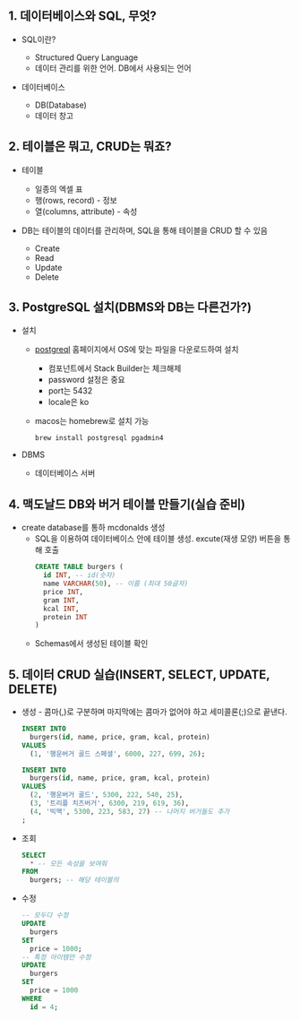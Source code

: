 ## 1. 데이터베이스와 SQL, 무엇?
* SQL이란?
  * Structured Query Language
  * 데이터 관리를 위한 언어. DB에서 사용되는 언어

* 데이터베이스
  * DB(Database)
  * 데이터 창고

## 2. 테이블은 뭐고, CRUD는 뭐죠?
* 테이블
  * 일종의 엑셀 표
  * 행(rows, record) - 정보
  * 열(columns, attribute) - 속성

* DB는 테이블의 데이터를 관리하며, SQL을 통해 테이블을 CRUD 할 수 있음
  * Create
  * Read
  * Update
  * Delete

## 3. PostgreSQL 설치(DBMS와 DB는 다른건가?)
* 설치
  * [postgreql](https://www.postgresql.org/download/) 홈페이지에서 OS에 맞는 파일을 다운로드하여 설치
    * 컴포넌트에서 Stack Builder는 체크해제
    * password 설정은 중요
    * port는 5432
    * locale은 ko

  * macos는 homebrew로 설치 가능
    ```
    brew install postgresql pgadmin4
    ```

* DBMS
  * 데이터베이스 서버

## 4. 맥도날드 DB와 버거 테이블 만들기(실습 준비)
* create database를 통하 mcdonalds 생성
  * SQL을 이용하여 데이터베이스 안에 테이블 생성. excute(재생 모양) 버튼을 통해 호출
    ```sql
    CREATE TABLE burgers (
      id INT, -- id(숫자)
      name VARCHAR(50), -- 이름 (최대 50글자)
      price INT,
      gram INT,
      kcal INT,
      protein INT
    )
    ```
  * Schemas에서 생성된 테이블 확인

## 5. 데이터 CRUD 실습(INSERT, SELECT, UPDATE, DELETE)
* 생성 - 콤마(,)로 구분하며 마지막에는 콤마가 없어야 하고 세미콜론(;)으로 끝낸다.
  ```sql
  INSERT INTO
    burgers(id, name, price, gram, kcal, protein)
  VALUES
    (1, '행운버거 골드 스페셜', 6000, 227, 699, 26);
  
  INSERT INTO
    burgers(id, name, price, gram, kcal, protein)
  VALUES
    (2, '행운버거 골드', 5300, 222, 540, 25),     
    (3, '트리플 치즈버거', 6300, 219, 619, 36),    
    (4, '빅맥', 5300, 223, 583, 27) -- 나머지 버거들도 추가
  ;
  ```

* 조회
  ```sql
  SELECT
    * -- 모든 속성을 보여줘
  FROM
    burgers; -- 해당 테이블의
  ```

* 수정
  ```sql
  -- 모두다 수정
  UPDATE
    burgers
  SET
    price = 1000;
  -- 특정 아이템만 수정
  UPDATE
    burgers
  SET
    price = 1000
  WHERE
    id = 4;
  ```